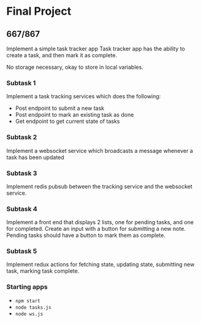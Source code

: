 # Final Project

## 667/867
Implement a simple task tracker app
Task tracker app has the ability to create a task, and then mark it as complete.

No storage necessary, okay to store in local variables.

### Subtask 1
Implement a task tracking services which does the following:
- Post endpoint to submit a new task
- Post endpoint to mark an existing task as done
- Get endpoint to get current state of tasks

### Subtask 2
Implement a websocket service which broadcasts a message whenever a task has been updated

### Subtask 3
Implement redis pubsub between the tracking service and the websocket service.

### Subtask 4
Implement a front end that displays 2 lists, one for pending tasks, and one for completed.
Create an input with a button for submitting a new note. Pending tasks should have a button to mark them as complete.

### Subtask 5
Implement redux actions for fetching state, updating state, submitting new task, marking task complete.

### Starting apps
- `npm start`
- `node tasks.js`
- `node ws.js`
